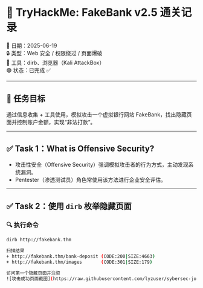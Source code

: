 # 🏦 TryHackMe: FakeBank v2.5 通关记录

📅 日期：2025-06-19  
🔒 类型：Web 安全 / 权限绕过 / 页面爆破  
🧰 工具：dirb、浏览器（Kali AttackBox）  
🟢 状态：已完成 ✅  

---

## 🎯 任务目标

通过信息收集 + 工具使用，模拟攻击一个虚拟银行网站 FakeBank，找出隐藏页面并控制账户金额，实现“非法打款”。

---

## ✅ Task 1：What is Offensive Security?

- 攻击性安全（Offensive Security）强调模拟攻击者的行为方式，主动发现系统漏洞。
- Pentester（渗透测试员）角色常使用该方法进行企业安全评估。

---

## ✅ Task 2：使用 `dirb` 枚举隐藏页面

### 🔍 执行命令

```bash
dirb http://fakebank.thm

扫描结果
+ http://fakebank.thm/bank-deposit (CODE:200|SIZE:4663)
+ http://fakebank.thm/images       (CODE:301|SIZE:179)

访问第一个隐藏页面并注资
![攻击成功页面截图](https://raw.githubusercontent.com/lyzuser/sybersec-jouney/refs/heads/main/img/Snipaste_2025-06-19_17-37-00.png)

